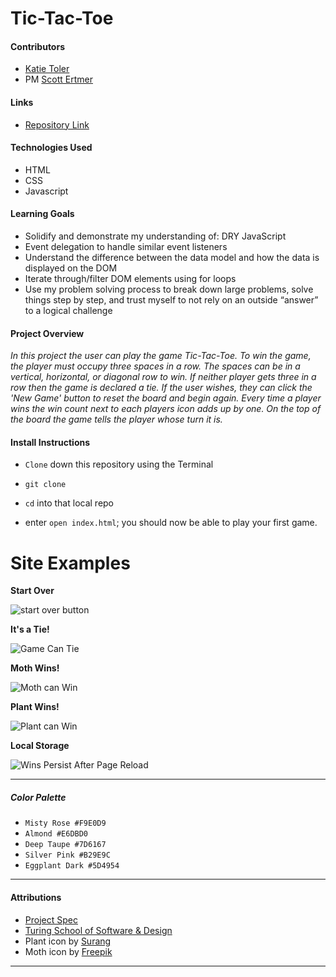 Tic-Tac-Toe
====

#### Contributors
  * [Katie Toler](https://github.com/KATIETOLER)
  * PM [Scott Ertmer](https://github.com/sertmer)

#### Links
*  [Repository Link](https://github.com/KATIETOLER/tic-tac-toe)

#### Technologies Used
* HTML
* CSS
* Javascript

#### Learning Goals
* Solidify and demonstrate my understanding of:
DRY JavaScript
* Event delegation to handle similar event listeners
* Understand the difference between the data model and how the data is displayed on the DOM
* Iterate through/filter DOM elements using for loops
* Use my problem solving process to break down large problems, solve things step by step, and trust myself to not rely on an outside “answer” to a logical challenge

#### Project Overview
_In this project the user can play the game Tic-Tac-Toe. To win the game, the player must occupy three spaces in a row. The spaces can be in a vertical, horizontal, or diagonal row to win. If neither player gets three in a row then the game is declared a tie. If the user wishes, they can click the 'New Game' button to reset the board and begin again. Every time a player wins the win count next to each players icon adds up by one. On the top of the board the game tells the player whose turn it is._

#### Install Instructions
* `Clone` down this repository using the Terminal

* `git clone`

* `cd` into that local repo
* enter `open index.html`; you should now be able to play your first game.

Site Examples
===

**Start Over**

![start over button](https://media0.giphy.com/media/ONpy6gl1UKlIXzeYkw/giphy.gif)

**It's a Tie!**

![Game Can Tie](https://media0.giphy.com/media/FvAOf3OVoYwwCbwx6U/giphy.gif)

**Moth Wins!**

![Moth can Win](https://media0.giphy.com/media/mPq6BgNDSq6cvCEpoS/giphy.gif)

**Plant Wins!**

![Plant can Win](https://media4.giphy.com/media/40JD6M9p3rWc3SUUW2/giphy.gif)

**Local Storage**

![Wins Persist After Page Reload](https://media4.giphy.com/media/djO2rZ1UUVFWAI95th/giphy.gif)

---

##### _Color Palette_
  * `Misty Rose #F9E0D9`
  * `Almond #E6DBD0`
  * `Deep Taupe #7D6167`
  * `Silver Pink #B29E9C`
  * `Eggplant Dark #5D4954`

---

#### Attributions
* [Project Spec](https://frontend.turing.edu/projects/module-1/tic-tac-toe-solo.html)
* [Turing School of Software & Design](https://frontend.turing.edu/)
* Plant icon by [Surang](https://www.flaticon.com/authors/surang)
* Moth icon by [Freepik](https://www.freepik.com)

---
